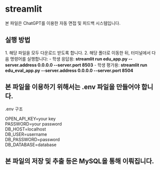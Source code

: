 # streamlit

본 파일은 ChatGPT를 이용한 자동 면접 및 피드백 시스템입니다.  

<h2>실행 방법</h2>
1. 해당 파일을 모두 다운로드 받도록 합니다.
2. 해당 폴더로 이동한 뒤, 터미널에서 다음 명령어를 실행합니다:
- 학생 응답용: <b>streamlit run edu_app.py --server.address 0.0.0.0 --server.port 8503</b>  
- 학생 평가용: <b>streamlit run edu_eval_app.py --server.address 0.0.0.0 --server.port 8504</b>

<h2>본 파일을 이용하기 위해서는 .env 파일을 만들어야 합니다.</h2>
.env 구조

OPEN_API_KEY=your key  
PASSWORD=your password  
DB_HOST=localhost  
DB_USER=username  
DB_PASSWORD=password  
DB_DATABASE=database  

<h2>본 파일의 저장 및 추출 등은 MySQL을 통해 이뤄집니다.</h2>
